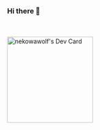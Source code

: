 ### Hi there 👋

<br>
<br>
<a href="https://app.daily.dev/nekowawolf"><img src="https://api.daily.dev/devcards/438b9c0159f64dab9a2011d9578b1e3b.png?r=1r3" width="200" alt="nekowawolf's Dev Card"/></a>
</br>
</br>

